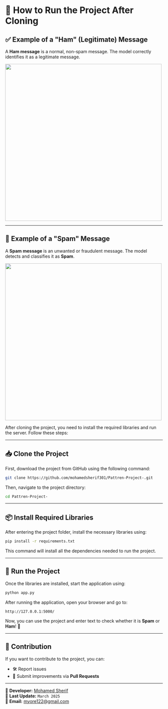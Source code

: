 # 📌 How to Run the Project After Cloning

## ✅ Example of a "Ham" (Legitimate) Message  
A **Ham message** is a normal, non-spam message. The model correctly identifies it as a legitimate message.  

<img src="https://github.com/mohamedsherif301/Pattren-Project-/raw/main/Imgs/HamMessage.png" width="500"/>

---

## 🚨 Example of a "Spam" Message  
A **Spam message** is an unwanted or fraudulent message. The model detects and classifies it as **Spam**.  

<img src="https://github.com/mohamedsherif301/Pattren-Project-/raw/main/Imgs/SpamMessage.png" width="500"/>

After cloning the project, you need to install the required libraries and run the server. Follow these steps:

---

## 📥 Clone the Project
First, download the project from GitHub using the following command:

```bash
git clone https://github.com/mohamedsherif301/Pattren-Project-.git
```

Then, navigate to the project directory:

```bash
cd Pattren-Project-
```

---

## 📦 Install Required Libraries
After entering the project folder, install the necessary libraries using:

```bash
pip install -r requirements.txt
```

This command will install all the dependencies needed to run the project.

---

## 🚀 Run the Project
Once the libraries are installed, start the application using:

```bash
python app.py
```

After running the application, open your browser and go to:

```
http://127.0.0.1:5000/
```

Now, you can use the project and enter text to check whether it is **Spam** or **Ham**! 🚀

---

## 🤝 Contribution
If you want to contribute to the project, you can:
- 🛠️ Report issues
- 🚀 Submit improvements via **Pull Requests**

---

🎯 **Developer:** [Mohamed Sherif](https://github.com/mohamedsherif301)  
📅 **Last Update:** `March 2025`  
📧 **Email:** myore122@gmail.com

